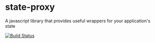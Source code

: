 # state-proxy
A javascript library that provides useful wrappers for your application's state

[![Build Status](https://travis-ci.org/tov-Novoseltsev/state-proxy.svg?branch=master)](https://travis-ci.org/tov-Novoseltsev/state-proxy)
